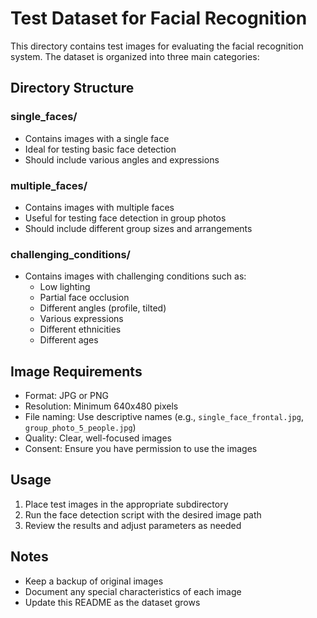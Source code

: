 # Test Dataset for Facial Recognition

This directory contains test images for evaluating the facial recognition system. The dataset is organized into three main categories:

## Directory Structure

### single_faces/
- Contains images with a single face
- Ideal for testing basic face detection
- Should include various angles and expressions

### multiple_faces/
- Contains images with multiple faces
- Useful for testing face detection in group photos
- Should include different group sizes and arrangements

### challenging_conditions/
- Contains images with challenging conditions such as:
  - Low lighting
  - Partial face occlusion
  - Different angles (profile, tilted)
  - Various expressions
  - Different ethnicities
  - Different ages

## Image Requirements

- Format: JPG or PNG
- Resolution: Minimum 640x480 pixels
- File naming: Use descriptive names (e.g., `single_face_frontal.jpg`, `group_photo_5_people.jpg`)
- Quality: Clear, well-focused images
- Consent: Ensure you have permission to use the images

## Usage

1. Place test images in the appropriate subdirectory
2. Run the face detection script with the desired image path
3. Review the results and adjust parameters as needed

## Notes

- Keep a backup of original images
- Document any special characteristics of each image
- Update this README as the dataset grows 